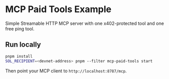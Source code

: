 # MCP Paid Tools Example

Simple Streamable HTTP MCP server with one x402-protected tool and one free ping tool.

## Run locally

```bash
pnpm install
SOL_RECIPIENT=<devnet-address> pnpm --filter mcp-paid-tools start
```

Then point your MCP client to `http://localhost:8787/mcp`.
